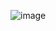![image](https://github.com/cymans/CPP-Programming/assets/95664092/1a798435-d72d-4bc8-9f48-8036388637b1)

